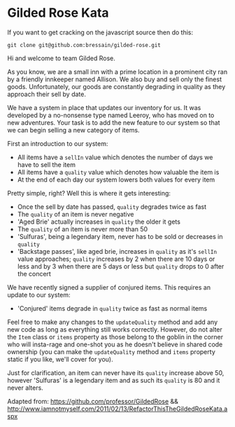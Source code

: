 # Gilded Rose Kata

If you want to get cracking on the javascript source then do this:

`git clone git@github.com:bressain/gilded-rose.git`

Hi and welcome to team Gilded Rose.

As you know, we are a small inn with a prime location in a prominent city ran by a friendly innkeeper named Allison. We also buy and sell only the finest goods. Unfortunately, our goods are constantly degrading in quality as they approach their sell by date.

We have a system in place that updates our inventory for us. It was developed by a no-nonsense type named Leeroy, who has moved on to new adventures. Your task is to add the new feature to our system so that we can begin selling a new category of items.

First an introduction to our system:

* All items have a `sellIn` value which denotes the number of days we have to sell the item
* All items have a `quality` value which denotes how valuable the item is
* At the end of each day our system lowers both values for every item

Pretty simple, right? Well this is where it gets interesting:

* Once the sell by date has passed, `quality` degrades twice as fast
* The `quality` of an item is never negative
* 'Aged Brie' actually increases in `quality` the older it gets
* The `quality` of an item is never more than 50
* 'Sulfuras', being a legendary item, never has to be sold or decreases in `quality`
* 'Backstage passes', like aged brie, increases in `quality` as it's `sellIn` value approaches; `quality` increases by 2 when there are 10 days or less and by 3 when there are 5 days or less but `quality` drops to 0 after the concert

We have recently signed a supplier of conjured items. This requires an update to our system:

* 'Conjured' items degrade in `quality` twice as fast as normal items

Feel free to make any changes to the `updateQuality` method and add any new code as long as everything still works correctly. However, do not alter the `Item` class or `items` property as those belong to the goblin in the corner who will insta-rage and one-shot you as he doesn't believe in shared code ownership (you can make the `updateQuality` method and `items` property static if you like, we'll cover for you).

Just for clarification, an item can never have its `quality` increase above 50, however 'Sulfuras' is a legendary item and as such its `quality` is 80 and it never alters.

Adapted from: https://github.com/professor/GildedRose && http://www.iamnotmyself.com/2011/02/13/RefactorThisTheGildedRoseKata.aspx
